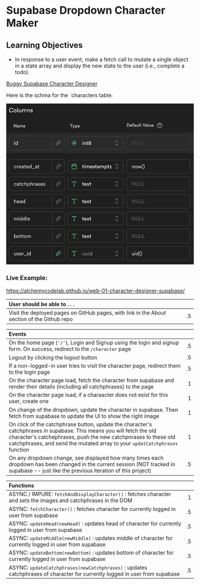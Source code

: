 # Supabase Dropdown Character Maker

## Learning Objectives

- In response to a user event, make a fetch call to mutate a single object in a state array and display the new state to the user (i.e., complete a todo).

[Buggy Supabase Character Designer](https://github.com/alchemycodelab/buggy-js-character-designer-supabase)

Here is the schma for the `characters table:

![](./model.png)
### Live Example:
https://alchemycodelab.github.io/web-01-character-designer-supabase/

| User should be able to . . .                                                         |             |
| :----------------------------------------------------------------------------------- | ----------: |
| Visit the deployed pages on GitHub pages, with link in the About section of the Github repo |    .5 |

| Events                                                                                |             |
| :----------------------------------------------------------------------------------- | ----------: |
| On the home page (`'/'`), Login and Signup using the login and signup form. On success, redirect to the `/character` page   |        .5 |
| Logout by clicking the logout button                                                       |        .5 |
| If a non-logged-in user tries to visit the character page, redirect them to the login page | .5 |
| On the character page load, fetch the character from supabase and render their details (including all catchphrases) to the page  |        1 |
| On the character page load, if a charaacter does not exist for this user, create one  |        1 |
| On change of the dropdown, update the character in supabase. Then fetch from supabase to update the UI to show the right image |     1 |
| On click of the catchphrase button, update the character's catchphrases in supabase. This means you will fetch the old character's catchephrases, push the new catchpnrases to these old catchphrases, and send the mutated array to your `updatCatchphrases` function |     1 |
| On any dropdown change, see displayed how many times each dropdown has been changed in the current session (NOT tracked in supabase -- just like the previous iteration of this project)   |           .5 |

| Functions                                                                                |             |
| :----------------------------------------------------------------------------------- | ----------: |
| ASYNC / IMPURE: `fetchAndDisplayCharacter()` : fetches character and sets the images and catchphrases in the DOM | 1 |
| ASYNC: `fetchCharacter()` : fetches character for currently logged in user from supabase | .5 |
| ASYNC: `updateHead(newHead)` : updates head of character for currently logged in user from supabase | .5
| ASYNC: `updateMiddle(newMiddle)` : updates middle of character for currently logged in user from supabase | .5 |
| ASYNC: `updateBottom(newBottom)` : updates bottom of character for currently logged in user from supabase | .5 |
| ASYNC: `updateCatchphrases(newCatchphrases)` : updates catchphrases of character for currently logged in user from supabase | .5 |
